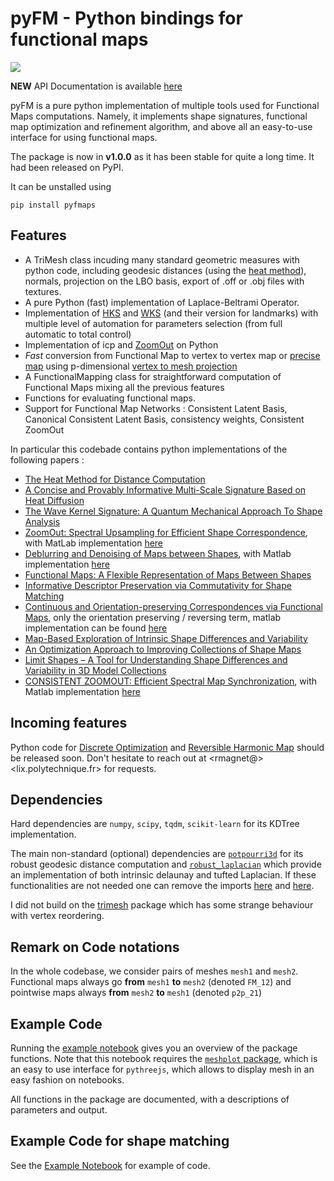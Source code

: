 # pyFM - Python bindings for functional maps

![](https://github.com/RobinMagnet/pyFM/blob/master/.github/workflows/documentation.yml/badge.svg?branch=master)

**NEW** API Documentation is available [here](https://robinmagnet.github.io/pyFM/)

pyFM is a pure python implementation of multiple tools used for Functional Maps computations. Namely, it implements shape signatures, functional map optimization and refinement algorithm, and above all an easy-to-use interface for using functional maps.

The package is now in **v1.0.0** as it has been stable for quite a long time. It had been released on PyPI.

It can be unstalled using
```
pip install pyfmaps
```

## Features

* A TriMesh class incuding many standard geometric measures with python code, including geodesic distances (using the [heat method](https://www.cs.cmu.edu/~kmcrane/Projects/HeatMethod/)), normals, projection on the LBO basis, export of .off or .obj files with textures.
* A pure Python (fast) implementation of Laplace-Beltrami Operator.
* Implementation of [HKS](http://www.lix.polytechnique.fr/~maks/papers/hks.pdf) and [WKS](http://imagine.enpc.fr/~aubrym/projects/wks/index.html) (and their version for landmarks) with multiple level of automation for parameters selection (from full automatic to total control)
* Implementation of icp and [ZoomOut](https://arxiv.org/abs/1904.07865) on Python
* *Fast* conversion from Functional Map to vertex to vertex map or [precise map](https://www.cs.technion.ac.il/~mirela/publications/p2p_recovery.pdf) using p-dimensional [vertex to mesh projection](https://github.com/RobinMagnet/pyFM/blob/master/pyFM/spectral/projection_utils.py)
* A FunctionalMapping class for straightforward computation of Functional Maps mixing all the previous features
* Functions for evaluating functional maps.
* Support for Functional Map Networks : Consistent Latent Basis, Canonical Consistent Latent Basis, consistency weights, Consistent ZoomOut


In particular this codebade contains python implementations of the following papers :
 * [The Heat Method for Distance Computation](https://www.cs.cmu.edu/~kmcrane/Projects/HeatMethod/)
 * [A Concise and Provably Informative Multi-Scale Signature Based on Heat Diffusion](http://www.lix.polytechnique.fr/~maks/papers/hks.pdf)
 * [The Wave Kernel Signature: A Quantum Mechanical Approach To Shape Analysis](http://imagine.enpc.fr/~aubrym/projects/wks/index.html)
 * [ZoomOut: Spectral Upsampling for Efficient Shape Correspondence](https://arxiv.org/abs/1904.07865), with MatLab implementation [here](https://github.com/llorz/SGA19_zoomOut)
 * [Deblurring and Denoising of Maps between Shapes](https://www.cs.technion.ac.il/~mirela/publications/p2p_recovery.pdf), with Matlab implementation [here](https://mirela.net.technion.ac.il/publications/)
 * [Functional Maps: A Flexible Representation of Maps Between Shapes](http://www.lix.polytechnique.fr/~maks/papers/obsbg_fmaps.pdf)
 * [Informative Descriptor Preservation via Commutativity for Shape Matching](http://www.lix.polytechnique.fr/~maks/papers/fundescEG17.pdf)
 * [Continuous and Orientation-preserving Correspondences via Functional Maps](https://arxiv.org/abs/1806.04455), only the orientation preserving / reversing term, matlab implementation can be found [here](https://github.com/llorz/SGA18_orientation_BCICP_code)
 * [Map-Based Exploration of Intrinsic Shape Differences and Variability](https://citeseerx.ist.psu.edu/viewdoc/download?doi=10.1.1.642.4287&rep=rep1&type=pdf)
 * [An Optimization Approach to Improving Collections of Shape Maps](http://fodava.gatech.edu/files/reports/FODAVA-11-22.pdf)
 * [Limit Shapes – A Tool for Understanding Shape Differences and Variability in 3D Model Collections](http://www.lix.polytechnique.fr/~maks/papers/limit_shapes_SGP19.pdf)
 * [CONSISTENT ZOOMOUT: Efficient Spectral Map Synchronization](http://www.lix.polytechnique.fr/~maks/papers/ConsistentZoomOut_SGP2020.pdf), with Matlab implementation [here](https://github.com/llorz/SGA19_zoomOut)

## Incoming features
Python code for [Discrete Optimization](http://www.lix.polytechnique.fr/~maks/papers/SGP21_DiscMapOpt.pdf) and [Reversible Harmonic Map](https://www.cs.technion.ac.il/~mirela/publications/rhm.pdf) should be released soon.
Don't hesitate to reach out at <rmagnet@> <lix.polytechnique.fr> for requests.

## Dependencies

Hard dependencies are `numpy`, `scipy`, `tqdm`, `scikit-learn` for its KDTree implementation.

The main non-standard (optional) dependencies are [`potpourri3d`](https://github.com/nmwsharp/potpourri3d) for its robust geodesic distance computation and [`robust_laplacian`](https://github.com/nmwsharp/robust-laplacians-py) which provide an implementation of both intrinsic delaunay and tufted Laplacian. If these functionalities are not needed one can remove the imports [here](https://github.com/RobinMagnet/pyFM/blob/master/pyFM/mesh/trimesh.py) and [here](https://github.com/RobinMagnet/pyFM/blob/master/pyFM/mesh/geometry.py).

I did not build on the [trimesh](https://github.com/mikedh/trimesh) package which has some strange behaviour with vertex reordering.

## Remark on Code notations

In the whole codebase, we consider pairs of meshes `mesh1` and `mesh2`. Functional maps always go **from** `mesh1` **to** `mesh2` (denoted `FM_12`) and pointwise maps always **from** `mesh2` **to** `mesh1` (denoted `p2p_21`)

## Example Code

Running the [example notebook](https://github.com/RobinMagnet/pyFM/blob/master/example_notebook.ipynb) gives you an overview of the package functions.
Note that this notebook requires the [`meshplot` package](https://skoch9.github.io/meshplot/), which is an easy to use interface for `pythreejs`, which allows to display mesh in an easy fashion on notebooks.

All functions in the package are documented, with a descriptions of parameters and output.

## Example Code for shape matching

See the [Example Notebook](https://github.com/RobinMagnet/pyFM/blob/master/example_notebook.ipynb) for example of code.
